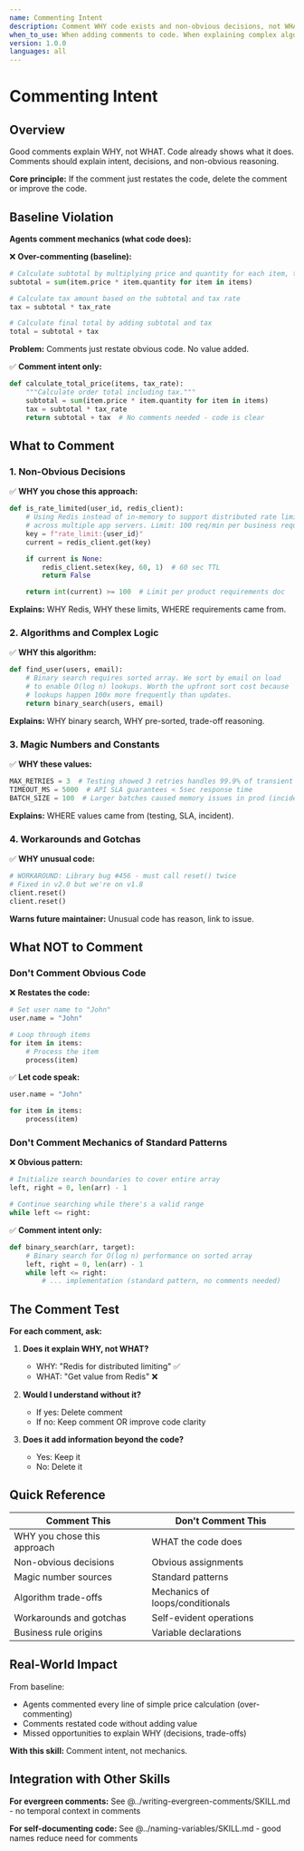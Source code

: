 ```yaml
---
name: Commenting Intent
description: Comment WHY code exists and non-obvious decisions, not WHAT code does (mechanics)
when_to_use: When adding comments to code. When explaining complex algorithms. When documenting decisions. When code review requests more comments. When over-commenting obvious code. When comments just restate code. When magic numbers exist. When non-obvious decisions made. When future maintainer would ask "why this way?".
version: 1.0.0
languages: all
---
```


# Commenting Intent

## Overview

Good comments explain WHY, not WHAT. Code already shows what it does. Comments should explain intent, decisions, and non-obvious reasoning.

**Core principle:** If the comment just restates the code, delete the comment or improve the code.

## Baseline Violation

**Agents comment mechanics (what code does):**

❌ **Over-commenting (baseline):**
```python
# Calculate subtotal by multiplying price and quantity for each item, then summing
subtotal = sum(item.price * item.quantity for item in items)

# Calculate tax amount based on the subtotal and tax rate
tax = subtotal * tax_rate

# Calculate final total by adding subtotal and tax
total = subtotal + tax
```

**Problem:** Comments just restate obvious code. No value added.

✅ **Comment intent only:**
```python
def calculate_total_price(items, tax_rate):
    """Calculate order total including tax."""
    subtotal = sum(item.price * item.quantity for item in items)
    tax = subtotal * tax_rate
    return subtotal + tax  # No comments needed - code is clear
```

## What to Comment

### 1. Non-Obvious Decisions

✅ **WHY you chose this approach:**
```python
def is_rate_limited(user_id, redis_client):
    # Using Redis instead of in-memory to support distributed rate limiting
    # across multiple app servers. Limit: 100 req/min per business requirements.
    key = f"rate_limit:{user_id}"
    current = redis_client.get(key)

    if current is None:
        redis_client.setex(key, 60, 1)  # 60 sec TTL
        return False

    return int(current) >= 100  # Limit per product requirements doc
```

**Explains:** WHY Redis, WHY these limits, WHERE requirements came from.

### 2. Algorithms and Complex Logic

✅ **WHY this algorithm:**
```python
def find_user(users, email):
    # Binary search requires sorted array. We sort by email on load
    # to enable O(log n) lookups. Worth the upfront sort cost because
    # lookups happen 100x more frequently than updates.
    return binary_search(users, email)
```

**Explains:** WHY binary search, WHY pre-sorted, trade-off reasoning.

### 3. Magic Numbers and Constants

✅ **WHY these values:**
```python
MAX_RETRIES = 3  # Testing showed 3 retries handles 99.9% of transient failures
TIMEOUT_MS = 5000  # API SLA guarantees < 5sec response time
BATCH_SIZE = 100  # Larger batches caused memory issues in prod (incident #1234)
```

**Explains:** WHERE values came from (testing, SLA, incident).

### 4. Workarounds and Gotchas

✅ **WHY unusual code:**
```python
# WORKAROUND: Library bug #456 - must call reset() twice
# Fixed in v2.0 but we're on v1.8
client.reset()
client.reset()
```

**Warns future maintainer:** Unusual code has reason, link to issue.

## What NOT to Comment

### Don't Comment Obvious Code

❌ **Restates the code:**
```python
# Set user name to "John"
user.name = "John"

# Loop through items
for item in items:
    # Process the item
    process(item)
```

✅ **Let code speak:**
```python
user.name = "John"

for item in items:
    process(item)
```

### Don't Comment Mechanics of Standard Patterns

❌ **Obvious pattern:**
```python
# Initialize search boundaries to cover entire array
left, right = 0, len(arr) - 1

# Continue searching while there's a valid range
while left <= right:
```

✅ **Comment intent only:**
```python
def binary_search(arr, target):
    # Binary search for O(log n) performance on sorted array
    left, right = 0, len(arr) - 1
    while left <= right:
        # ... implementation (standard pattern, no comments needed)
```

## The Comment Test

**For each comment, ask:**

1. **Does it explain WHY, not WHAT?**
   - WHY: "Redis for distributed limiting" ✅
   - WHAT: "Get value from Redis" ❌

2. **Would I understand without it?**
   - If yes: Delete comment
   - If no: Keep comment OR improve code clarity

3. **Does it add information beyond the code?**
   - Yes: Keep it
   - No: Delete it

## Quick Reference

| Comment This | Don't Comment This |
|--------------|---------------------|
| WHY you chose this approach | WHAT the code does |
| Non-obvious decisions | Obvious assignments |
| Magic number sources | Standard patterns |
| Algorithm trade-offs | Mechanics of loops/conditionals |
| Workarounds and gotchas | Self-evident operations |
| Business rule origins | Variable declarations |

## Real-World Impact

From baseline:
- Agents commented every line of simple price calculation (over-commenting)
- Comments restated code without adding value
- Missed opportunities to explain WHY (decisions, trade-offs)

**With this skill:** Comment intent, not mechanics.

## Integration with Other Skills

**For evergreen comments:** See @../writing-evergreen-comments/SKILL.md - no temporal context in comments

**For self-documenting code:** See @../naming-variables/SKILL.md - good names reduce need for comments
